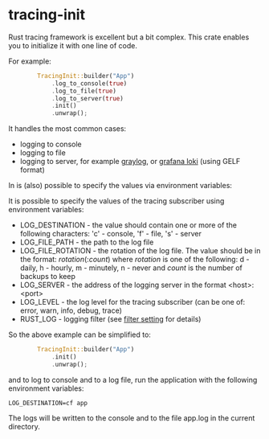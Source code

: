 # tracing-init

Rust tracing framework is excellent but a bit complex. This crate enables you to initialize it with one line of code.

For example:

```rust
        TracingInit::builder("App")
            .log_to_console(true)
            .log_to_file(true)
            .log_to_server(true)
            .init()
            .unwrap();

```

It handles the most common cases:

* logging to console
* logging to file
* logging to server, for example [graylog](https://graylog.org/), or [grafana loki](https://grafana.com/oss/loki/) (using GELF format)

In is (also) possible to specify the values via environment variables:

 It is possible to specify the values of the tracing subscriber using environment variables:

* LOG_DESTINATION - the value should contain one or more of the following characters: 'c' - console, 'f' - file, 's' - server
* LOG_FILE_PATH - the path to the log file
* LOG_FILE_ROTATION - the rotation of the log file. The value should be in the format:
  *rotation*(:*count*) where *rotation* is one of the following: d - daily, h - hourly, m - minutely, n - never and *count* is the number of backups to keep
* LOG_SERVER - the address of the logging server in the format \<host\>:\<port\>
* LOG_LEVEL - the log level for the tracing subscriber (can be one of: error, warn, info, debug, trace)
* RUST_LOG - logging filter (see [filter setting](https://docs.rs/tracing-subscriber/0.2.14/tracing_subscriber/filter/struct.EnvFilter.html#filter-syntax) for details)

So the above example can be simplified to:

```rust
        TracingInit::builder("App")
            .init()
            .unwrap();

```

and to log to console and to a log file, run the application with the following environment variables:

```LOG_DESTINATION=cf app```

The logs will be written to the console and to the file app.log in the current directory.
